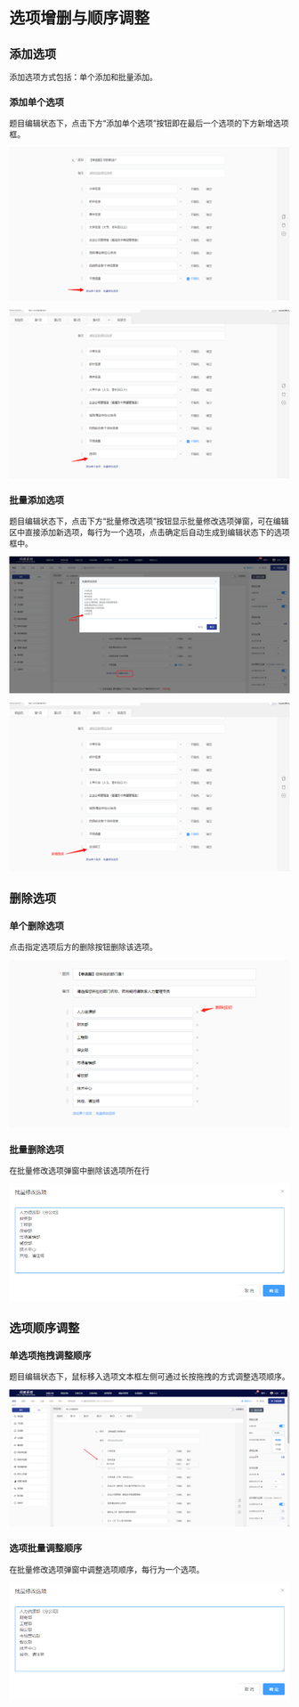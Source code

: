 # 选项增删与顺序调整

## 添加选项

添加选项方式包括：单个添加和批量添加。

### 添加单个选项

题目编辑状态下，点击下方“添加单个选项”按钮即在最后一个选项的下方新增选项框。

![添加单个选项](../../../.gitbook/assets/Snipaste_2023-10-17_11-46-14.png)

![在最后新增选项框](../../../.gitbook/assets/Snipaste_2023-10-17_11-47-12.png)

### 批量添加选项

题目编辑状态下，点击下方“批量修改选项”按钮显示批量修改选项弹窗，可在编辑区中直接添加新选项，每行为一个选项，点击确定后自动生成到编辑状态下的选项框中。

![在批量修改选项弹窗中通过换行新增选项](../../../.gitbook/assets/Snipaste_2023-10-17_11-48-30.png)

![确定后自动生成新选项](../../../.gitbook/assets/Snipaste_2023-10-17_11-48-53.png)

## 删除选项

### 单个删除选项

点击指定选项后方的删除按钮删除该选项。

![直接删除](<../../../.gitbook/assets/image (243).png>)

### 批量删除选项  &#x20;

在批量修改选项弹窗中删除该选项所在行

![在批量修改选项弹窗中删除所在行](<../../../.gitbook/assets/image (196).png>)

## 选项顺序调整

### 单选项拖拽调整顺序

题目编辑状态下，鼠标移入选项文本框左侧可通过长按拖拽的方式调整选项顺序。

![鼠标点击拖拽](../../../.gitbook/assets/Snipaste_2023-10-08_10-24-45.png)

### 选项批量调整顺序

在批量修改选项弹窗中调整选项顺序，每行为一个选项。

![在批量修改选项弹窗中调整顺序](<../../../.gitbook/assets/image (196).png>)


